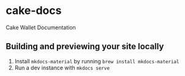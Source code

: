 # cake-docs
Cake Wallet Documentation

## Building and previewing your site locally

1. Install `mkdocs-material` by running `brew install mkdocs-material`
2. Run a dev instance with `mkdocs serve`
